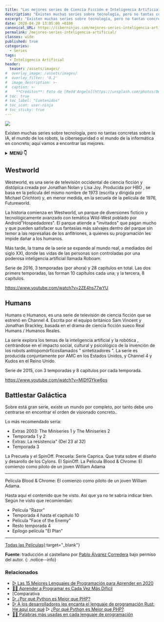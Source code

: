 ```yaml
---
title: "Las mejores series de Ciencia Ficción e Inteligencia Artificial"
description: "Existen muchas series sobre tecnología, pero no tantas concretas sobre la IA, el mundo de los robots, la ciberseguridad o el mundo de la informática en concreto; aquí vamos a encontrar las mejores."
excerpt: "Existen muchas series sobre tecnología, pero no tantas concretas sobre la IA, el mundo de los robots, la ciberseguridad o el mundo de la informática en concreto; aquí vamos a encontrar las mejores."
date: 2020-04-20 13:05:00 +0100
canonical_URL: https://ciberninjas.com/mejores-series-inteligencia-artificial/
permalink: /mejores-series-inteligencia-artificial/
classes: wide
published: true
categories:
  - Series
tags:
  - Inteligencia Artificial
header:
  teaser: /assets/images/
#  overlay_image: /assets/images/
#  overlay_filter: '0.2'
#  image_description: >-
#  caption: >-
#    **Créditos**: Foto de [Redd Angelo](https://unsplash.com/photos/9o8YdYGTT64) en [Unsplash](https://unsplash.com/@reddangelo)
# toc: true
# toc_label: "Contenidos"
# toc_icon: user-ninja
# toc_sticky: true
---
```


![]("")

Existen muchas series sobre tecnología, pero no tantas concretas sobre la IA, el mundo de los robots, la ciberseguridad o el mundo de la informática en concreto; aquí vamos a encontrar las mejores.

<details>
<summary><strong>MENÚ 👇</strong><span><a name="menu"></a></span></summary>
<nav class="menu">
  <ol>
    <li><a href="/mejores-sistemas-operativos-para-hackear/"></a></li>
    <li><a href="/mejores-sistemas-operativos-para-hackear/"></a></li>
  </ol>
</nav>
</details>

## **Westworld**

Westworld, es una serie de televisión occidental de ciencia ficción y distópica creada por Jonathan Nolan y Lisa Joy. Producida por HBO , se basa en la película del mismo nombre de 1973 (escrita y dirigida por Michael Crichton) y, en menor medida, en la secuela de la película de 1976, Futureworld.

La historia comienza en Westworld, un parque de diversiones ficticio y tecnológicamente avanzado con temática Wild-West poblado por Android"Hospedadores". El parque atiende a "invitados" que pagan mucho y que pueden satisfacer sus fantasías más salvajes dentro del parque sin temor a las represalias de los anfitriones, a quienes su programación les impide dañar a los humanos.

Más tarde, la trama de la serie se expande al mundo real, a mediados del siglo XXI, donde las vidas de las personas son controladas por una poderosa inteligencia artificial llamada Roboam.

Serie de 2016, 3 temporadas (por ahora) y 28 capítulos en total. Las dos primers temporadas, las forman 10 capítulos cada una; y la tercera, 8 capítulos.

https://www.youtube.com/watch?v=2ZE4hs77wYU

## **Humans**

Humans o Humanos, es una serie de televisión de ciencia ficción que se estrenó en Channel 4. Escrita por el equipo británico Sam Vincent y Jonathan Brackley, basada en el drama de ciencia ficción sueco Real Humans / Humanos Reales.

La serie explora los temas de la inteligencia artificial y la robótica , centrándose en el impacto social, cultural y psicológico de la invención de los robots antropomórficosllamados " sintetizadores ". La serie es producida conjuntamente por AMC en los Estados Unidos, y Channel 4 y Kudos en el Reino Unido.

Serie de 2015, con 3 temporadas y 8 capítulos por cada temporada.

https://www.youtube.com/watch?v=MIDfGYkw6ps

## **Battlestar Galáctica**

Sobre está gran serie, existe un mundo por completo, por tanto debe uno centrarse en encontrar el orden de visionado concreto..

Lo más recomendado sería: 
- Extras 2003: The Miniseries 1 y The Miniseries 2
- Temporada 1 y 2
- Extras: La resistencia" (Del 23 al 32)
- Temporada 3

La Precuela y el SpinOff. Precuela: Serie Caprica. Que trata sobre el diseño y desarollo de los Cylons. El SpinOff: La Película Blood & Chrome: El comienzo como piloto de un joven William Adama

---------------------
Película Blood & Chrome: El comienzo como piloto de un joven William Adama.

Hasta aquí el contenido que he visto. Así que ya no te sabría indicar bien. Según he visto que recomiendan:

- Película "Razor"
- Temporada 4 hasta el capitulo 10
- Película "Face of the Enemy"
- Resto temporada 4
- Epílogo película "El Plan"
--------------------------

[Todas las Películas](https://www.megadede.com/search/Battlestar%20Galactica){:target="_blank"}

<!-- 10 series populares sobre inteligencia artificial: https://www.analyticsvidhya.com/blog/2016/01/10-popular-tv-shows-data-science-artificial-intelligence/ -->
<!-- 20 mejores serie de netflix de 2019 https://www.youtube.com/watch?v=9HGN2LsCwj0 -->
<!-- Similares a MR Robot https://www.espinof.com/series-de-ficcion/mr-robot-5-titulos-para-mitigar-la-espera-entre-episodios -->

**Fuente**\: [](http://allendowney.blogspot.com.es/2018/02/learning-to-program-is-getting-harder.html "Aprender a Programar es Cada Vez Más Difícil por Allen Downey") traducci&oacute;n al castellano por [Pablo &Aacute;lvarez Corredera](https://kutt.it/ciberninjast) bajo permiso del autor.
{: .notice--info}

### Relacionados

* [▷ Las 15 Mejores Lenguajes de Programación para Aprender en 2020](/programar/)
* [👩‍💻 Aprender a Programar es Cada Vez Más Difícil](/aprender-a-programar-es-cada-vez-más-difícil/ "👩‍💻 Aprender a Programar es Cada Vez Más Difícil")
* [Comparativa
* [▷ ¿Por qué Python es Mejor que PHP?](desarrolladores-lenguaje-rust/ "👩‍💻 Aprender a Programar es Cada Vez Más Difícil")
* [▷ A los desarrolladores les encanta el lenguaje de programación Rust: He aquí por qué](/porque-python-es-mejor-que-php/ "👩‍💻 Aprender a Programar es Cada Vez Más Difícil")
▷ [¿Por qué Python es Mejor que PHP?](/porque-python-es-mejor-que-php/ "👩‍💻 Aprender a Programar es Cada Vez Más Difícil")
* [👨‍🎨 Palabras más usadas en cada lenguaje de programación](/palabras-lenguajes-programacion/ "👨‍🎨 Palabras más usadas en cada lenguaje de programación")
